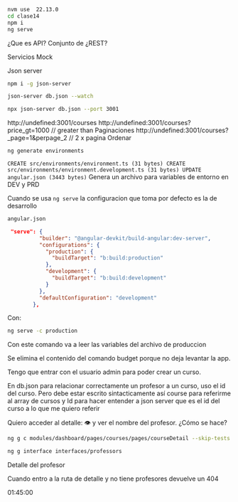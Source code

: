 ```bash
nvm use  22.13.0
cd clase14
npm i
ng serve
```

¿Que es API? Conjunto de
¿REST?

Servicios Mock

Json server

```bash
npm i -g json-server
```

```bash
json-server db.json --watch
```
```bash
npx json-server db.json --port 3001
```

http://undefined:3001/courses
http://undefined:3001/courses?price_gt=1000 // greater than
Paginaciones
http://undefined:3001/courses?\_page=1&perpage_2 // 2 x pagina
Ordenar

```bash
ng generate environments
```

`CREATE src/environments/environment.ts (31 bytes)
CREATE src/environments/environment.development.ts (31 bytes)
UPDATE angular.json (3443 bytes)`
Genera un archivo para variables de entorno en DEV y PRD

Cuando se usa `ng serve` la configuracion que toma por defecto es la de desarrollo

```bash
angular.json
```

```json
 "serve": {
          "builder": "@angular-devkit/build-angular:dev-server",
          "configurations": {
            "production": {
              "buildTarget": "b:build:production"
            },
            "development": {
              "buildTarget": "b:build:development"
            }
          },
          "defaultConfiguration": "development"
        },
```
Con:
```bash
ng serve -c production
```
Con este comando va a leer las variables del archivo de produccion

Se elimina el contenido del comando budget porque no deja levantar la app.

Tengo que entrar con el usuario admin para poder crear un curso.

En db.json para relacionar correctamente un profesor a un curso, uso el id del curso. Pero debe estar escrito sintacticamente así course para referirme al array de cursos y Id para hacer entender a json server que es el id del curso a lo que me quiero referir

Quiero acceder al detalle: 👁️ y ver el nombre del profesor. ¿Cómo se hace?

```bash
ng g c modules/dashboard/pages/courses/pages/courseDetail --skip-tests --no-standalone
```

```bash
ng g interface interfaces/professors
```

Detalle del profesor

Cuando entro a la ruta de detalle y no tiene profesores devuelve un 404



01:45:00

